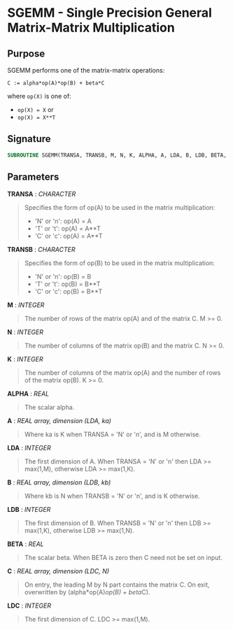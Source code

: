 # SGEMM - Single Precision General Matrix-Matrix Multiplication

## Purpose

SGEMM performs one of the matrix-matrix operations:

```
C := alpha*op(A)*op(B) + beta*C
```

where `op(X)` is one of:
- `op(X) = X` or
- `op(X) = X**T`

## Signature

```fortran
SUBROUTINE SGEMM(TRANSA, TRANSB, M, N, K, ALPHA, A, LDA, B, LDB, BETA, C, LDC)
```

## Parameters

**TRANSA** : *CHARACTER*
> Specifies the form of op(A) to be used in the matrix multiplication:
> - 'N' or 'n': op(A) = A
> - 'T' or 't': op(A) = A**T
> - 'C' or 'c': op(A) = A**T

**TRANSB** : *CHARACTER*
> Specifies the form of op(B) to be used in the matrix multiplication:
> - 'N' or 'n': op(B) = B
> - 'T' or 't': op(B) = B**T
> - 'C' or 'c': op(B) = B**T

**M** : *INTEGER*
> The number of rows of the matrix op(A) and of the matrix C. M >= 0.

**N** : *INTEGER*
> The number of columns of the matrix op(B) and the matrix C. N >= 0.

**K** : *INTEGER*
> The number of columns of the matrix op(A) and the number of rows of the matrix op(B). K >= 0.

**ALPHA** : *REAL*
> The scalar alpha.

**A** : *REAL array, dimension (LDA, ka)*
> Where ka is K when TRANSA = 'N' or 'n', and is M otherwise.

**LDA** : *INTEGER*
> The first dimension of A. When TRANSA = 'N' or 'n' then LDA >= max(1,M), otherwise LDA >= max(1,K).

**B** : *REAL array, dimension (LDB, kb)*
> Where kb is N when TRANSB = 'N' or 'n', and is K otherwise.

**LDB** : *INTEGER*
> The first dimension of B. When TRANSB = 'N' or 'n' then LDB >= max(1,K), otherwise LDB >= max(1,N).

**BETA** : *REAL*
> The scalar beta. When BETA is zero then C need not be set on input.

**C** : *REAL array, dimension (LDC, N)*
> On entry, the leading M by N part contains the matrix C. On exit, overwritten by (alpha*op(A)*op(B) + beta*C).

**LDC** : *INTEGER*
> The first dimension of C. LDC >= max(1,M).
